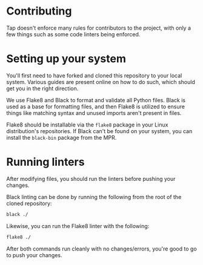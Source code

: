 # Contributing
Tap doesn't enforce many rules for contributors to the project, with only a few things such as some code linters being enforced.

# Setting up your system
You'll first need to have forked and cloned this repository to your local system. Various guides are present online on how to do such, which should get you in the right direction.

We use Flake8 and Black to format and validate all Python files. Black is used as a base for formatting files, and then Flake8 is utilized to ensure things like matching syntax and unused imports aren't present in files.

Flake8 should be installable via the `flake8` package in your Linux distribution's repositories. If Black can't be found on your system, you can install the `black-bin` package from the MPR.

# Running linters
After modifying files, you should run the linters before pushing your changes.

Black linting can be done by running the following from the root of the cloned repository:

```sh
black ./
```

Likewise, you can run the Flake8 linter with the following:

```sh
flake8 ./
```

After both commands run cleanly with no changes/errors, you're good to go to push your changes.
